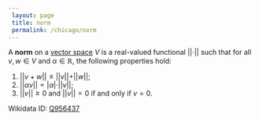 ```yaml
---
 layout: page
 title: norm
 permalink: /chicago/norm
---
```


A **norm** on a [vector space](https://mathgloss.github.io/MathGloss/chicago/vector_space) $V$ is a real-valued functional ${\vert}{\vert}\cdot{\vert}{\vert}$ such that for all $v,w \in V$ and $\alpha \in \mathbb R$, the following properties hold:
1. ${\vert}{\vert}v+w{\vert}{\vert} \leq {\vert}{\vert}v{\vert}{\vert} + {\vert}{\vert}w{\vert}{\vert}$;
2. ${\vert}{\vert}\alpha v{\vert}{\vert} = {\vert}\alpha{\vert} \cdot {\vert}{\vert}v{\vert}{\vert}$;
3. ${\vert}{\vert}v{\vert}{\vert} \geq 0$ and ${\vert}{\vert}v{\vert}{\vert} = 0$ if and only if $v=0$.

Wikidata ID: [Q956437](https://www.wikidata.org/wiki/Q956437)
